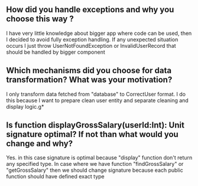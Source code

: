 
## How did you handle exceptions and why you choose this way ?

I have very little knowledge about bigger app where code can be used, then I decided to avoid fully exception handling.
If any unexpected situation occurs I just throw UserNotFoundException or InvalidUserRecord that should be handled
by bigger component

## Which mechanisms did you choose for data transformation? What was your motivation?

I only transform data fetched from "database" to CorrectUser format. I do this because I want to prepare clean user entity
and separate cleaning and display logic.g*

## Is function displayGrossSalary(userId:Int): Unit  signature optimal? If not than what would you change and why?

Yes. in this case signature is optimal because "display" function don't return any specified type.
In case where we have function "findGrossSalary"  or "getGrossSalary" then we should change signature because each
public function should have defined exact type 